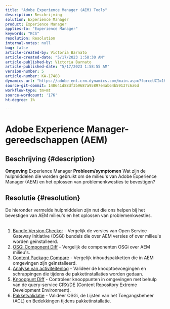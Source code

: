 ```yaml
---
title: "Adobe Experience Manager (AEM) Tools"
description: Beschrijving
solution: Experience Manager
product: Experience Manager
applies-to: "Experience Manager"
keywords: "KCS"
resolution: Resolution
internal-notes: null
bug: false
article-created-by: Victoria Barnato
article-created-date: "5/17/2023 1:58:30 AM"
article-published-by: Victoria Barnato
article-published-date: "5/17/2023 1:58:55 AM"
version-number: 5
article-number: KA-17488
dynamics-url: "https://adobe-ent.crm.dynamics.com/main.aspx?forceUCI=1&pagetype=entityrecord&etn=knowledgearticle&id=bbccb34e-56f4-ed11-8848-6045bd006ce9"
source-git-commit: 148641d88df3b9687a95897e4ab64b59137c6a6d
workflow-type: tm+mt
source-wordcount: '176'
ht-degree: 1%

---
```


# Adobe Experience Manager-gereedschappen (AEM)

## Beschrijving {#description}

<b>Omgeving</b>
Experience Manager
<b>Probleem/symptomen</b>
Wat zijn de hulpmiddelen die worden gebruikt om de milieu&#39;s van Adobe Experience Manager (AEM) en het oplossen van problemenkwesties te bevestigen?


## Resolutie {#resolution}

De hieronder vermelde hulpmiddelen zijn nut die ons helpen bij het bevestigen van AEM milieu&#39;s en het oplossen van problemenkwesties.<br><br>
1. [Bundle Version Checker](https://experienceleague.adobe.com/docs/experience-cloud-kcs/kbarticles/KA-17501.html?lang=en) - Vergelijk de versies van Open Service Gateway Initiative (OSGi) bundels die over AEM versies of over milieu&#39;s worden geïnstalleerd.
2. [OSGi Component Diff](https://helpx.adobe.com/experience-manager/kb/tools/osgi-component-diff.html) - Vergelijk de componenten OSGi over AEM milieu&#39;s.
3. [Content Package Compare](https://helpx.adobe.com/experience-manager/kb/tools/content-package-comparator.html) - Vergelijk inhoudspakketten die in AEM omgevingen zijn geïnstalleerd.
4. [Analyse van activiteitenlog](https://helpx.adobe.com/experience-manager/kb/tools/activity-log-analyzer.html) - Valideer de knooptoevoegingen en schrappingen die tijdens de pakketinstallaties worden gedaan.
5. [Knooppunt Diff](https://helpx.adobe.com/experience-manager/kb/tools/aem-node-diff.html) - Controleer knooppunten in omgevingen met behulp van de query-service CRX/DE (Content Repository Extreme Development Environment).
6. [Pakketvalidatie](https://helpx.adobe.com/experience-manager/6-4/sites/administering/using/package-manager.html#ValidatingPackages) - Valideer OSGi, de Lijsten van het Toegangsbeheer (ACL) en Bedekkingen tijdens pakketinstallatie.

